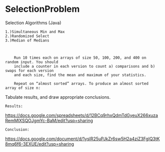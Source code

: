 # SelectionProblem
Selection Algorithms (Java)
    
    1.)Simultaneous Min and Max
    2.)Randomized Select
    3.)Median of Medians



        Run 10 times each on arrays of size 50, 100, 200, and 400 on random input. You should
        include a counter in each version to count a) comparisons and b) swaps for each version
        and each size, find the mean and maximum of your statistics.
        
        Repeat on “almost sorted” arrays. To produce an almost sorted array of size n:


Tabulate  results, and draw appropriate conclusions.

    Results:
   https://docs.google.com/spreadsheets/d/12BCq9rhxQdmTdGyeuX266xuzaRemMlXSQOJgmYc-BaM/edit?usp=sharing

    Conclusion:
   https://docs.google.com/document/d/1ysIR25uPJkZr6sw5H2a4ziZ3FgIQ3tK8mq6f6-3EXUE/edit?usp=sharing
